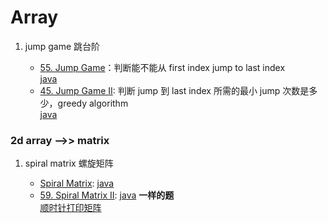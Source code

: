 # Array

1. jump game 跳台阶

   - [55. Jump Game](https://leetcode.com/problems/jump-game/)：判断能不能从 first index jump to last index  
     [java](/solution_java/0055_Jump_Game.java)
   - [45. Jump Game II](https://leetcode.com/problems/jump-game-ii/): 判断 jump 到 last index 所需的最小 jump 次数是多少，greedy algorithm  
     [ java](/solution_java/0045_Jump_Game_II.java)

### 2d array -->> matrix

1. spiral matrix 螺旋矩阵

   - [Spiral Matrix](https://leetcode.com/problems/spiral-matrix/):
     [java](/solution_java/0054_Spiral_Matrix.java)
   - [59. Spiral Matrix II](https://leetcode.com/problems/spiral-matrix-ii/):
     [java](/solution_java/0059_Spiral_Matrix_II.java)
     **一样的题**  
     [顺时针打印矩阵](https://www.nowcoder.com/practice/9b4c81a02cd34f76be2659fa0d54342a?tpId=13&&tqId=11172&rp=1&ru=/ta/coding-interviews&qru=/ta/coding-interviews/question-ranking)
